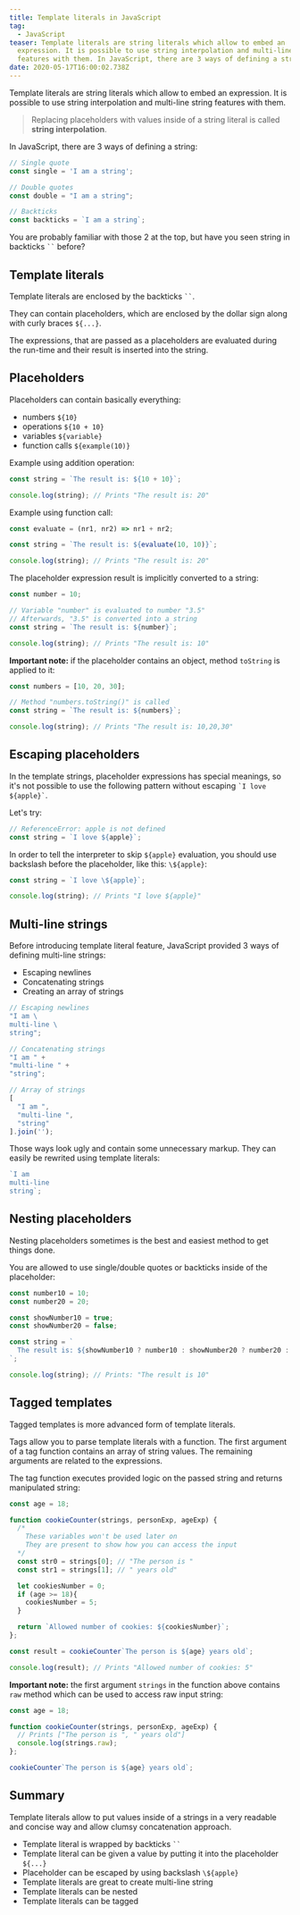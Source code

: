 ```yaml
---
title: Template literals in JavaScript
tag:
  - JavaScript
teaser: Template literals are string literals which allow to embed an
  expression. It is possible to use string interpolation and multi-line string
  features with them. In JavaScript, there are 3 ways of defining a string...
date: 2020-05-17T16:00:02.738Z
---
```

Template literals are string literals which allow to embed an expression. It is possible to use string interpolation and multi-line string features with them.

> Replacing placeholders with values inside of a string literal is called **string interpolation**.

In JavaScript, there are 3 ways of defining a string:

```javascript
// Single quote
const single = 'I am a string';

// Double quotes
const double = "I am a string";

// Backticks
const backticks = `I am a string`;
```

You are probably familiar with those 2 at the top, but have you seen string in backticks ``` `` ``` before?

## Template literals

Template literals are enclosed by the backticks ``` `` ```.

They can contain placeholders, which are enclosed by the dollar sign along with curly braces `${...}`.

The expressions, that are passed as a placeholders are evaluated during the run-time and their result is inserted into the string.

## Placeholders

Placeholders can contain basically everything:

* numbers `${10}`
* operations `${10 + 10}`
* variables `${variable}`
* function calls `${example(10)}`

Example using addition operation:

```javascript
const string = `The result is: ${10 + 10}`;

console.log(string); // Prints "The result is: 20"
```

Example using function call:

```javascript
const evaluate = (nr1, nr2) => nr1 + nr2;

const string = `The result is: ${evaluate(10, 10)}`;

console.log(string); // Prints "The result is: 20"
```

The placeholder expression result is implicitly converted to a string:

```javascript
const number = 10;

// Variable "number" is evaluated to number "3.5"
// Afterwards, "3.5" is converted into a string
const string = `The result is: ${number}`;

console.log(string); // Prints "The result is: 10"
```

**Important note:** if the placeholder contains an object, method `toString` is applied to it:

```javascript
const numbers = [10, 20, 30];

// Method "numbers.toString()" is called
const string = `The result is: ${numbers}`;

console.log(string); // Prints "The result is: 10,20,30"
```

## Escaping placeholders

In the template strings, placeholder expressions has special meanings, so it's not possible to use the following pattern without escaping `` `I love ${apple}` ``.

Let's try:

```javascript
// ReferenceError: apple is not defined
const string = `I love ${apple}`;
```

In order to tell the interpreter to skip `${apple}` evaluation, you should use backslash before the placeholder, like this: `\${apple}`:

```javascript
const string = `I love \${apple}`;

console.log(string); // Prints "I love ${apple}"
```

## Multi-line strings

Before introducing template literal feature, JavaScript provided 3 ways of defining multi-line strings:

* Escaping newlines
* Concatenating strings
* Creating an array of strings

```javascript
// Escaping newlines
"I am \
multi-line \
string";

// Concatenating strings
"I am " +
"multi-line " +
"string";

// Array of strings
[
  "I am ",
  "multi-line ",
  "string"
].join('');
```

Those ways look ugly and contain some unnecessary markup. They can easily be rewrited using template literals:

```javascript
`I am 
multi-line
string`;
```

## Nesting placeholders

Nesting placeholders sometimes is the best and easiest method to get things done. 

You are allowed to use single/double quotes or backticks inside of the placeholder:

```javascript
const number10 = 10;
const number20 = 20;

const showNumber10 = true;
const showNumber20 = false;

const string = `
  The result is: ${showNumber10 ? number10 : showNumber20 ? number20 : ``}
`;

console.log(string); // Prints: "The result is 10"
```

## Tagged templates

Tagged templates is more advanced form of template literals.

Tags allow you to parse template literals with a function. The first argument of a tag function contains an array of string values. The remaining arguments are related to the expressions.

The tag function executes provided logic on the passed string and returns manipulated string:

```javascript
const age = 18;

function cookieCounter(strings, personExp, ageExp) {
  /*
    These variables won't be used later on
    They are present to show how you can access the input
  */
  const str0 = strings[0]; // "The person is "
  const str1 = strings[1]; // " years old"

  let cookiesNumber = 0;
  if (age >= 18){
    cookiesNumber = 5;
  }

  return `Allowed number of cookies: ${cookiesNumber}`;
};

const result = cookieCounter`The person is ${age} years old`;

console.log(result); // Prints "Allowed number of cookies: 5"
```

**Important note:** the first argument `strings` in the function above contains `raw` method which can be used to access raw input string:

```javascript
const age = 18;

function cookieCounter(strings, personExp, ageExp) {
  // Prints ["The person is ", " years old"]
  console.log(strings.raw);
};

cookieCounter`The person is ${age} years old`;
```

## Summary

Template literals allow to put values inside of a strings in a very readable and concise way and allow clumsy concatenation approach.

* Template literal is wrapped by backticks ``` `` ``` 
* Template literal can be given a value by putting it into the placeholder `${...}` 
* Placeholder can be escaped by using backslash `\${apple}`
* Template literals are great to create multi-line string
* Template literals can be nested
* Template literals can be tagged
